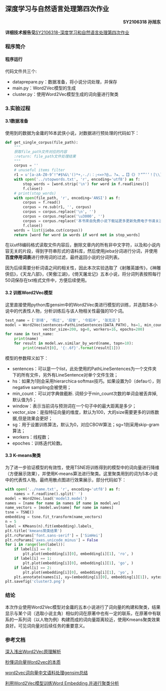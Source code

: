 ## 深度学习与自然语言处理第四次作业

<p align='right'> <strong>SY2106318 孙旭东 </strong></p>

**详细技术报告见**[SY2106318-深度学习和自然语言处理第四次作业](https://github.com/NSun-S/buaa_nlp_project3/raw/main/SY2106318-深度学习和自然语言处理第四次作业.pdf)

### 程序简介

#### 程序运行

代码文件共三个:

- dataprepare.py：数据准备，将小说分词处理，并保存
- main.py：Word2Vec模型的生成
- cluster.py：使用Word2Vec模型生成的词向量进行聚类

### 3.实验过程

#### 3.1数据准备

使用到的数据为金庸的16本武侠小说，对数据进行预处理的代码如下：

```python
def get_single_corpus(file_path):
    """
    获取file_path文件对应的内容
    :return: file_path文件处理结果
    """
    corpus = ''
    # unuseful items filter
    r1 = u'[a-zA-Z0-9’!"#$%&\'()*+,-./:：;<=>?@，。?★、…【】《》？“”‘’！[\\]^_`{|}~「」『』（）]+'
    with open('../stopwords.txt', 'r', encoding='utf8') as f:
        stop_words = [word.strip('\n') for word in f.readlines()]
        f.close()
    # print(stop_words)
    with open(file_path, 'r', encoding='ANSI') as f:
        corpus = f.read()
        corpus = re.sub(r1, '', corpus)
        corpus = corpus.replace('\n', '')
        corpus = corpus.replace('\u3000', '')
        corpus = corpus.replace('本书来自免费小说下载站更多更新免费电子书请关注', '')
        f.close()
    words = list(jieba.cut(corpus))
    return [word for word in words if word not in stop_words]
```

在以utf8编码格式读取文件内容后，删除文章内的所有非中文字符，以及和小说内容无关的片段，得到字符串形式的语料库，然后使用jieba分词进行分词，并使用**百度停用词表**进行停用词的过滤，最终返回小说的分词列表。

因为后续需要分析词语之间的相关性，因此本次实验选取了《射雕英雄传》，《神雕侠侣》，《天龙八部》，《笑傲江湖》，《倚天屠龙记》五本小说，将分词列表按照每行50词保存在txt格式文件中，方便后续使用。

#### 3.2 训练Word2Vec模型

这里直接使用python库gensim中的Word2Vec类进行模型的训练，并选取5本小说中的代表性人物，分析训练后与该人物相关性最强的10个词。

```python
test_name = ['郭靖', '杨过', '段誉', '令狐冲', '张无忌']
model = Word2Vec(sentences=PathLineSentences(DATA_PATH), hs=1, min_count=10, window=5,
                 vector_size=200, sg=0, workers=16, epochs=200)
for name in test_name:
    print(name)
    for result in model.wv.similar_by_word(name, topn=10):
        print(result[0], '{:.6f}'.format(result[1]))
```

模型的参数释义如下：

- sentences：可以是一个list，此处使用的PathLineSentences为一个文件夹下的所有文件，另外有LineSentence对单个文件生效；
- hs：如果为1则会采用hierarchica·softmax技巧。如果设置为0（defau·t），则negative sampling会被使用；
- min_count：可以对字典做截断. 词频少于min_count次数的单词会被丢弃掉, 默认值为5；
- window：表示当前词与预测词在一个句子中的最大距离是多少；
- vector_size：是指特征向量的维度，默认为100，大的size需要更多的训练数据,但是效果会更好；
- sg：用于设置训练算法，默认为0，对应CBOW算法；sg=1则采用skip-gram算法；
- workers：线程数；
- epoches：训练迭代轮数。

#### 3.3 K-means聚类

为了进一步验证模型的有效性，使用TSNE将训练得到的模型中的词向量进行降维（方便展示效果），并使用K-means算法进行聚类。这里聚类用到的词为5本小说中的代表性人物。最终用散点图进行效果展示，部分代码如下：

```python
with open('../name.txt', 'r', encoding='utf8') as f:
    names = f.readline().split(' ')
model = Word2Vec.load('model3.model')
names = [name for name in names if name in model.wv]
name_vectors = [model.wv[name] for name in names]
tsne = TSNE()
embedding = tsne.fit_transform(name_vectors)
n = 5
label = KMeans(n).fit(embedding).labels_
plt.title('kmeans聚类结果')
plt.rcParams['font.sans-serif'] = ['SimHei']
plt.rcParams['axes.unicode_minus'] = False
for i in range(len(label)):
    if label[i] == 0:
        plt.plot(embedding[i][0], embedding[i][1], 'ro', )
    if label[i] == 1:
        plt.plot(embedding[i][0], embedding[i][1], 'go', )
    if label[i] == 2:
        plt.plot(embedding[i][0], embedding[i][1], 'yo', )
    plt.annotate(names[i], xy=(embedding[i][0], embedding[i][1]), xytext=(embedding[i][0]+0.1, embedding[i][1]+0.1))
plt.savefig('cluster3.png')
```

### 结论

本次作业使用Word2Vec模型对金庸的五本小说进行了词向量的构建和聚类，结果显示与某个词（选取小说主角）相似的词在原著中也有一定的联系，在原著中有联系的一系列词（以人物为例）构建而成的词向量距离较近，使用Kmeans聚类效果良好。可见词向量对后续任务的重要意义。

### 参考文档

[深入浅出Word2Vec原理解析](https://zhuanlan.zhihu.com/p/114538417)

[秒懂词向量Word2vec的本质](https://zhuanlan.zhihu.com/p/26306795)

[word2vec词向量中文语料处理gensim总结](https://blog.csdn.net/shuihupo/article/details/85162237)

[利用Word2Vec模型训练Word Embedding,并进行聚类分析](https://blog.csdn.net/weixin_42663984/article/details/116739799)



